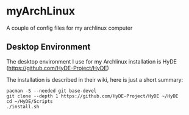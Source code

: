 # myArchLinux
A couple of config files for my archlinux computer

## Desktop Environment
The desktop environment I use for my Archlinux installation is HyDE (https://github.com/HyDE-Project/HyDE)

The installation is described in their wiki, here is just a short summary:
```
pacman -S --needed git base-devel
git clone --depth 1 https://github.com/HyDE-Project/HyDE ~/HyDE
cd ~/HyDE/Scripts
./install.sh
```

